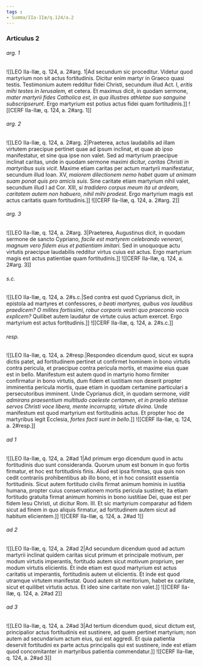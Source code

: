 ```yaml
---
tags : 
- Summa/IIa-IIæ/q.124/a.2
---
```


### Articulus 2

###### arg. 1
![[LEO IIa-IIæ, q. 124, a. 2#arg. 1|Ad secundum sic proceditur. Videtur quod martyrium non sit actus fortitudinis. Dicitur enim martyr in Graeco quasi testis. Testimonium autem redditur fidei Christi, secundum illud Act. I, *eritis mihi testes in Ierusalem,* et cetera. Et maximus dicit, in quodam sermone, *mater martyrii fides Catholica est, in qua illustres athletae suo sanguine subscripserunt*. Ergo martyrium est potius actus fidei quam fortitudinis.]]
![[CERF IIa-IIæ, q. 124, a. 2#arg. 1]]

###### arg. 2
![[LEO IIa-IIæ, q. 124, a. 2#arg. 2|Praeterea, actus laudabilis ad illam virtutem praecipue pertinet quae ad ipsum inclinat, et quae ab ipso manifestatur, et sine qua ipse non valet. Sed ad martyrium praecipue inclinat caritas, unde in quodam sermone maximi dicitur, *caritas Christi in martyribus suis vicit*. Maxime etiam caritas per actum martyrii manifestatur, secundum illud Ioan. XV, *maiorem dilectionem nemo habet quam ut animam suam ponat quis pro amicis suis*. Sine caritate etiam martyrium nihil valet, secundum illud I ad Cor. XIII, *si tradidero corpus meum ita ut ardeam, caritatem autem non habuero, nihil mihi prodest*. Ergo martyrium magis est actus caritatis quam fortitudinis.]]
![[CERF IIa-IIæ, q. 124, a. 2#arg. 2]]

###### arg. 3
![[LEO IIa-IIæ, q. 124, a. 2#arg. 3|Praeterea, Augustinus dicit, in quodam sermone de sancto Cypriano, *facile est martyrem celebrando venerari, magnum vero fidem eius et patientiam imitari*. Sed in unoquoque actu virtutis praecipue laudabilis redditur virtus cuius est actus. Ergo martyrium magis est actus patientiae quam fortitudinis.]]
![[CERF IIa-IIæ, q. 124, a. 2#arg. 3]]

###### s.c.
![[LEO IIa-IIæ, q. 124, a. 2#s.c.|Sed contra est quod Cyprianus dicit, in epistola ad martyres et confessores, *o beati martyres, quibus vos laudibus praedicem? O milites fortissimi, robur corporis vestri quo praeconio vocis explicem?* Quilibet autem laudatur de virtute cuius actum exercet. Ergo martyrium est actus fortitudinis.]]
![[CERF IIa-IIæ, q. 124, a. 2#s.c.]]

###### resp.
![[LEO IIa-IIæ, q. 124, a. 2#resp.|Respondeo dicendum quod, sicut ex supra dictis patet, ad fortitudinem pertinet ut confirmet hominem in bono virtutis contra pericula, et praecipue contra pericula mortis, et maxime eius quae est in bello. Manifestum est autem quod in martyrio homo firmiter confirmatur in bono virtutis, dum fidem et iustitiam non deserit propter imminentia pericula mortis, quae etiam in quodam certamine particulari a persecutoribus imminent. Unde Cyprianus dicit, in quodam sermone, *vidit admirans praesentium multitudo caeleste certamen, et in praelio stetisse servos Christi voce libera, mente incorrupta, virtute divina*. Unde manifestum est quod martyrium est fortitudinis actus. Et propter hoc de martyribus legit Ecclesia, *fortes facti sunt in bello*.]]
![[CERF IIa-IIæ, q. 124, a. 2#resp.]]

###### ad 1
![[LEO IIa-IIæ, q. 124, a. 2#ad 1|Ad primum ergo dicendum quod in actu fortitudinis duo sunt consideranda. Quorum unum est bonum in quo fortis firmatur, et hoc est fortitudinis finis. Aliud est ipsa firmitas, qua quis non cedit contrariis prohibentibus ab illo bono, et in hoc consistit essentia fortitudinis. Sicut autem fortitudo civilis firmat animum hominis in iustitia humana, propter cuius conservationem mortis pericula sustinet; ita etiam fortitudo gratuita firmat animum hominis in bono iustitiae Dei, quae est per fidem Iesu Christi, ut dicitur Rom. III. Et sic martyrium comparatur ad fidem sicut ad finem in quo aliquis firmatur, ad fortitudinem autem sicut ad habitum elicientem.]]
![[CERF IIa-IIæ, q. 124, a. 2#ad 1]]

###### ad 2
![[LEO IIa-IIæ, q. 124, a. 2#ad 2|Ad secundum dicendum quod ad actum martyrii inclinat quidem caritas sicut primum et principale motivum, per modum virtutis imperantis, fortitudo autem sicut motivum proprium, per modum virtutis elicientis. Et inde etiam est quod martyrium est actus caritatis ut imperantis, fortitudinis autem ut elicientis. Et inde est quod utramque virtutem manifestat. Quod autem sit meritorium, habet ex caritate, sicut et quilibet virtutis actus. Et ideo sine caritate non valet.]]
![[CERF IIa-IIæ, q. 124, a. 2#ad 2]]

###### ad 3
![[LEO IIa-IIæ, q. 124, a. 2#ad 3|Ad tertium dicendum quod, sicut dictum est, principalior actus fortitudinis est sustinere, ad quem pertinet martyrium; non autem ad secundarium actum eius, qui est aggredi. Et quia patientia deservit fortitudini ex parte actus principalis qui est sustinere, inde est etiam quod concomitanter in martyribus patientia commendatur.]]
![[CERF IIa-IIæ, q. 124, a. 2#ad 3]]

